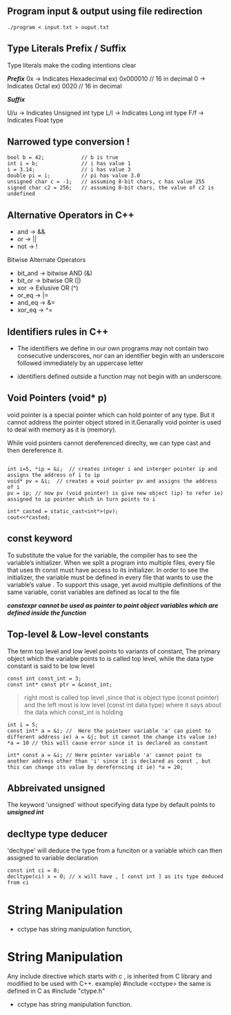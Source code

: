 ## Program input & output using file redirection 
```
./program < input.txt > ouput.txt
```

## Type Literals Prefix / Suffix

Type literals make the coding intentions clear

***Prefix***
0x -> Indicates Hexadecimal ex) 0x000010 // 16 in decimal
0  -> Indicates Octal ex) 0020 // 16 in decimal

***Suffix***

U/u -> Indicates Unsigned int type
L/l -> Indicates Long int type
F/f -> Indicates Float type


## Narrowed type conversion !
```
bool b = 42;            // b is true
int i = b;              // i has value 1
i = 3.14;               // i has value 3
double pi = i;          // pi has value 3.0
unsigned char c = -1;   // assuming 8-bit chars, c has value 255
signed char c2 = 256;   // assuming 8-bit chars, the value of c2 is undefined
```

## Alternative Operators in C++

* and -> &&
* or  -> ||
* not -> !

Bitwise Alternate Operators

* bit_and -> bitwise AND (&)
* bit_or  -> bitwise OR  (|)
* xor     -> Exlusive OR (^) 
* or_eq   -> |=
* and_eq  -> &=
* xor_eq  -> ^=

## Identifiers rules in C++

* The identifiers we define in our own programs may not contain two consecutive underscores, nor can an identifier begin with an underscore followed immediately by
an uppercase letter

* identifiers defined outside a function may not begin with an underscore.

## Void Pointers (void* p)

void pointer is a special pointer which can hold pointer of any type. But it cannot address the pointer object stored in it.Genarally void pointer is used to deal with memory as it is (memory).

While void pointers cannot dereferenced direclty, we can type cast and then dereference it.

```

int i=5, *ip = &i;  // creates integer i and interger pointer ip and assigns the address of i to ip
void* pv = &i;  // creates a void pointer pv and assigns the address of i 
pv = ip; // now pv (void pointer) is give new object (ip) to refer ie) assigned to ip pointer which in turn points to i 

int* casted = static_cast<int*>(pv);
cout<<*casted;

```


## const keyword

To substitute the value for the variable, the compiler has to see the variable’s initializer. When we split a program into multiple files, every file that uses th const must have access to its initializer. In order to see the initializer, the variable must be defined in every file that wants to use the variable’s value . To support this usage, yet avoid multiple definitions of the same variable, const variables are defined as local to the file

***constexpr cannot be used as pointer to point object variables which are defined inside the function***


## Top-level & Low-level constants

The term top level and low level points to variants of constant, The primary object which the variable points to is called top level, while the data type constant is said to be low level

```
const int const_int = 3;
const int* const ptr = &const_int;
```
> right most is called top level ,since that is object type (const pointer)  and the left most is low level (const int data type) where it says about the data which const_int is holding

```
int i = 5;
const int* a = &i; //  Here the pointeer variable 'a' can piont to different address ie) a = &j; but it cannot the change its value ie) *a = 10 // this will cause error since it is declared as constant

int* const a = &i; // Here pointer variable 'a' cannot point to another address other than 'i' since it is declared as const , but this can change its value by dereferncing it ie) *a = 20; 
```

## Abbreivated unsigned

The keyword 'unsigned' without specifying data type by default points to ***unsigned int***

## decltype type deducer

'decltype' will deduce the type from a funciton or a variable which can then assigned to variable declaration

```
const int ci = 0;
decltype(ci) x = 0; // x will have , [ const int ] as its type deduced from ci

```


# String Manipulation

* cctype has string manipulation function, 


# String Manipulation

  Any include directive which starts with c , is inherited from C library and modified to be used with C++. example) #include \<cctype\> the same is defined in C as #include "ctype.h" 

* cctype has string manipulation function.
